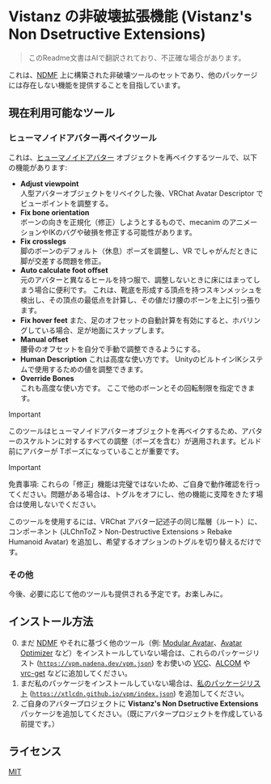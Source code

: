 # Vistanz の非破壊拡張機能 (Vistanz's Non Dsetructive Extensions)

> このReadme文書はAIで翻訳されており、不正確な場合があります。

これは、[NDMF](https://ndmf.nadena.dev/) 上に構築された非破壊ツールのセットであり、他のパッケージには存在しない機能を提供することを目指しています。

## 現在利用可能なツール

### ヒューマノイドアバター再ベイクツール

これは、[ヒューマノイドアバター](https://docs.unity3d.com/2022.3/Documentation/Manual/AvatarCreationandSetup.html) オブジェクトを再ベイクするツールで、以下の機能があります:

- **Adjust viewpoint**  
  人型アバターオブジェクトをリベイクした後、VRChat Avatar Descriptor でビューポイントを調整する。
- **Fix bone orientation**  
  ボーンの向きを正規化（修正）しようとするもので、mecanim のアニメーションやIKのバグや破損を修正する可能性があります。
- **Fix crosslegs**  
  脚のボーンのデフォルト（休息）ポーズを調整し、VR でしゃがんだときに脚が交差する問題を修正。
- **Auto calculate foot offset**  
  元のアバターと異なるヒールを持つ服で、調整しないときに床にはまってしまう場合に便利です。
  これは、靴底を形成する頂点を持つスキンメッシュを検出し、その頂点の最低点を計算し、その値だけ腰のボーンを上に引っ張ります。
- **Fix hover feet**
  また、足のオフセットの自動計算を有効にすると、ホバリングしている場合、足が地面にスナップします。
- **Manual offset**  
  腰骨のオフセットを自分で手動で調整できるようにする。
- **Human Description**
  これは高度な使い方です。
  UnityのビルトインIKシステムで使用するための値を調整できます。
- **Override Bones**  
  これも高度な使い方です。
  ここで他のボーンとその回転制限を指定できます。

> [!IMPORTANT]  
> このツールはヒューマノイドアバターオブジェクトを再ベイクするため、アバターのスケルトンに対するすべての調整（ポーズを含む）が適用されます。ビルド前にアバターが Tポーズになっていることが重要です。

> [!IMPORTANT]  
> 免責事項: これらの「修正」機能は完璧ではないため、ご自身で動作確認を行ってください。問題がある場合は、トグルをオフにし、他の機能に支障をきたす場合は使用しないでください。

このツールを使用するには、VRChat アバター記述子の同じ階層（ルート）に、コンポーネント (JLChnToZ > Non-Destructive Extensions > Rebake Humanoid Avatar) を追加し、希望するオプションのトグルを切り替えるだけです。

### その他

今後、必要に応じて他のツールも提供される予定です。お楽しみに。

## インストール方法

0. まだ [NDMF](https://ndmf.nadena.dev/) やそれに基づく他のツール（例: [Modular Avatar](https://modular-avatar.nadena.dev/)、[Avatar Optimizer](https://vpm.anatawa12.com/avatar-optimizer/) など）をインストールしていない場合は、これらのパッケージリスト ([`https://vpm.nadena.dev/vpm.json`](vcc://vpm/addRepo?url=https://vpm.nadena.dev/vpm.json)) をお使いの [VCC](https://vcc.docs.vrchat.com/)、[ALCOM](https://vrc-get.anatawa12.com/alcom/) や [vrc-get](https://github.com/vrc-get/vrc-get) などに追加してください。  
1. まだ私のパッケージをインストールしていない場合は、[私のパッケージリスト](https://xtlcdn.github.io/vpm/) ([`https://xtlcdn.github.io/vpm/index.json`](vcc://vpm/addRepo?url=https://xtlcdn.github.io/vpm/index.json)) を追加してください。  
2. ご自身のアバタープロジェクトに **Vistanz's Non Dsetructive Extensions** パッケージを追加してください。（既にアバタープロジェクトを作成している前提です。）

## ライセンス

[MIT](LICENSE)
